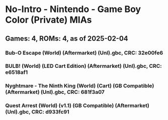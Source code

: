 # No-Intro - Nintendo - Game Boy Color (Private) MIAs
## Games: 4, ROMs: 4, as of 2025-02-04
### Bub-O Escape (World) (Aftermarket) (Unl).gbc, CRC: 32e00fe6
### BULB! (World) (LED Cart Edition) (Aftermarket) (Unl).gbc, CRC: e6518af1
### Nyghtmare - The Ninth King (World) (Cart) (GB Compatible) (Aftermarket) (Unl).gbc, CRC: 681f3a07
### Quest Arrest (World) (v1.1) (GB Compatible) (Aftermarket) (Unl).gbc, CRC: d933fc91
